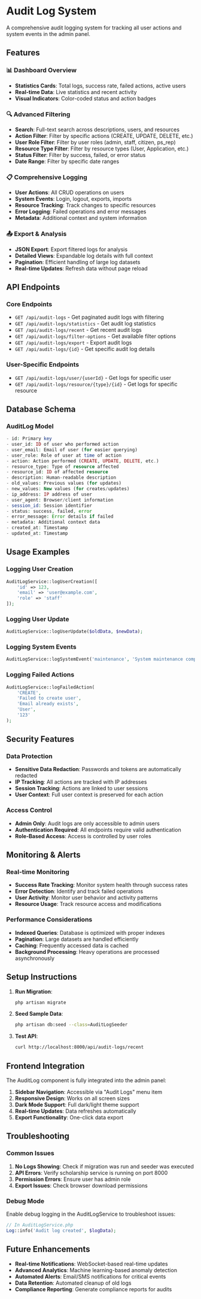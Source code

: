# Audit Log System

A comprehensive audit logging system for tracking all user actions and system events in the admin panel.

## Features

### 📊 **Dashboard Overview**
- **Statistics Cards**: Total logs, success rate, failed actions, active users
- **Real-time Data**: Live statistics and recent activity
- **Visual Indicators**: Color-coded status and action badges

### 🔍 **Advanced Filtering**
- **Search**: Full-text search across descriptions, users, and resources
- **Action Filter**: Filter by specific actions (CREATE, UPDATE, DELETE, etc.)
- **User Role Filter**: Filter by user roles (admin, staff, citizen, ps_rep)
- **Resource Type Filter**: Filter by resource types (User, Application, etc.)
- **Status Filter**: Filter by success, failed, or error status
- **Date Range**: Filter by specific date ranges

### 📋 **Comprehensive Logging**
- **User Actions**: All CRUD operations on users
- **System Events**: Login, logout, exports, imports
- **Resource Tracking**: Track changes to specific resources
- **Error Logging**: Failed operations and error messages
- **Metadata**: Additional context and system information

### 📤 **Export & Analysis**
- **JSON Export**: Export filtered logs for analysis
- **Detailed Views**: Expandable log details with full context
- **Pagination**: Efficient handling of large log datasets
- **Real-time Updates**: Refresh data without page reload

## API Endpoints

### Core Endpoints
- `GET /api/audit-logs` - Get paginated audit logs with filtering
- `GET /api/audit-logs/statistics` - Get audit log statistics
- `GET /api/audit-logs/recent` - Get recent audit logs
- `GET /api/audit-logs/filter-options` - Get available filter options
- `GET /api/audit-logs/export` - Export audit logs
- `GET /api/audit-logs/{id}` - Get specific audit log details

### User-Specific Endpoints
- `GET /api/audit-logs/user/{userId}` - Get logs for specific user
- `GET /api/audit-logs/resource/{type}/{id}` - Get logs for specific resource

## Database Schema

### AuditLog Model
```php
- id: Primary key
- user_id: ID of user who performed action
- user_email: Email of user (for easier querying)
- user_role: Role of user at time of action
- action: Action performed (CREATE, UPDATE, DELETE, etc.)
- resource_type: Type of resource affected
- resource_id: ID of affected resource
- description: Human-readable description
- old_values: Previous values (for updates)
- new_values: New values (for creates/updates)
- ip_address: IP address of user
- user_agent: Browser/client information
- session_id: Session identifier
- status: success, failed, error
- error_message: Error details if failed
- metadata: Additional context data
- created_at: Timestamp
- updated_at: Timestamp
```

## Usage Examples

### Logging User Creation
```php
AuditLogService::logUserCreation([
    'id' => 123,
    'email' => 'user@example.com',
    'role' => 'staff'
]);
```

### Logging User Update
```php
AuditLogService::logUserUpdate($oldData, $newData);
```

### Logging System Events
```php
AuditLogService::logSystemEvent('maintenance', 'System maintenance completed');
```

### Logging Failed Actions
```php
AuditLogService::logFailedAction(
    'CREATE',
    'Failed to create user',
    'Email already exists',
    'User',
    '123'
);
```

## Security Features

### Data Protection
- **Sensitive Data Redaction**: Passwords and tokens are automatically redacted
- **IP Tracking**: All actions are tracked with IP addresses
- **Session Tracking**: Actions are linked to user sessions
- **User Context**: Full user context is preserved for each action

### Access Control
- **Admin Only**: Audit logs are only accessible to admin users
- **Authentication Required**: All endpoints require valid authentication
- **Role-Based Access**: Access is controlled by user roles

## Monitoring & Alerts

### Real-time Monitoring
- **Success Rate Tracking**: Monitor system health through success rates
- **Error Detection**: Identify and track failed operations
- **User Activity**: Monitor user behavior and activity patterns
- **Resource Usage**: Track resource access and modifications

### Performance Considerations
- **Indexed Queries**: Database is optimized with proper indexes
- **Pagination**: Large datasets are handled efficiently
- **Caching**: Frequently accessed data is cached
- **Background Processing**: Heavy operations are processed asynchronously

## Setup Instructions

1. **Run Migration**:
   ```bash
   php artisan migrate
   ```

2. **Seed Sample Data**:
   ```bash
   php artisan db:seed --class=AuditLogSeeder
   ```

3. **Test API**:
   ```bash
   curl http://localhost:8000/api/audit-logs/recent
   ```

## Frontend Integration

The AuditLog component is fully integrated into the admin panel:

1. **Sidebar Navigation**: Accessible via "Audit Logs" menu item
2. **Responsive Design**: Works on all screen sizes
3. **Dark Mode Support**: Full dark/light theme support
4. **Real-time Updates**: Data refreshes automatically
5. **Export Functionality**: One-click data export

## Troubleshooting

### Common Issues

1. **No Logs Showing**: Check if migration was run and seeder was executed
2. **API Errors**: Verify scholarship service is running on port 8000
3. **Permission Errors**: Ensure user has admin role
4. **Export Issues**: Check browser download permissions

### Debug Mode

Enable debug logging in the AuditLogService to troubleshoot issues:
```php
// In AuditLogService.php
Log::info('Audit log created', $logData);
```

## Future Enhancements

- **Real-time Notifications**: WebSocket-based real-time updates
- **Advanced Analytics**: Machine learning-based anomaly detection
- **Automated Alerts**: Email/SMS notifications for critical events
- **Data Retention**: Automated cleanup of old logs
- **Compliance Reporting**: Generate compliance reports for audits
